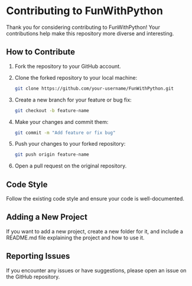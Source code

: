 # Contributing to FunWithPython

Thank you for considering contributing to FunWithPython! Your contributions help make this repository more diverse and interesting.

## How to Contribute

1. Fork the repository to your GitHub account.
2. Clone the forked repository to your local machine:
   
   ```bash
   git clone https://github.com/your-username/FunWithPython.git 
   ```
   
4. Create a new branch for your feature or bug fix:
   ```bash
   git checkout -b feature-name
   ```
5. Make your changes and commit them:
   ```bash
   git commit -m "Add feature or fix bug"
   ```
6. Push your changes to your forked repository:
   ```bash
   git push origin feature-name
   ```
7. Open a pull request on the original repository.

## Code Style

Follow the existing code style and ensure your code is well-documented.

## Adding a New Project

If you want to add a new project, create a new folder for it, and include a README.md file explaining the project and how to use it.

## Reporting Issues

If you encounter any issues or have suggestions, please open an issue on the GitHub repository.
